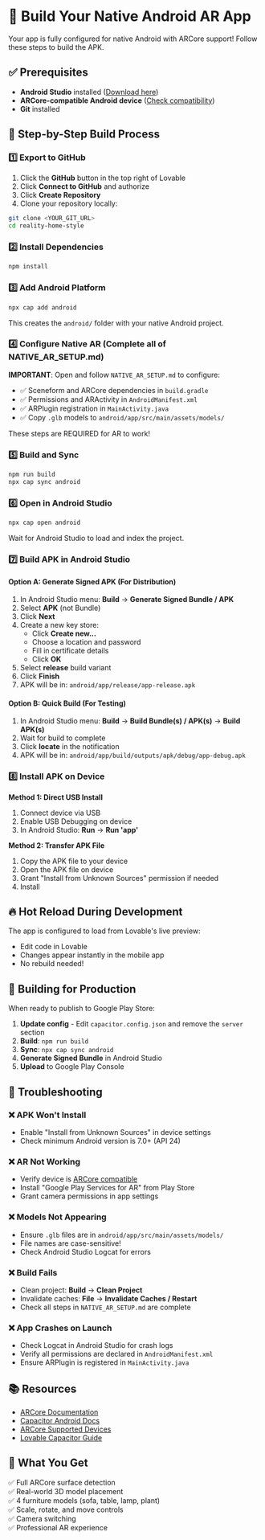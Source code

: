 # 📱 Build Your Native Android AR App

Your app is fully configured for native Android with ARCore support! Follow these steps to build the APK.

## ✅ Prerequisites
- **Android Studio** installed ([Download here](https://developer.android.com/studio))
- **ARCore-compatible Android device** ([Check compatibility](https://developers.google.com/ar/devices))
- **Git** installed

## 🚀 Step-by-Step Build Process

### 1️⃣ Export to GitHub

1. Click the **GitHub** button in the top right of Lovable
2. Click **Connect to GitHub** and authorize
3. Click **Create Repository**
4. Clone your repository locally:
```bash
git clone <YOUR_GIT_URL>
cd reality-home-style
```

### 2️⃣ Install Dependencies

```bash
npm install
```

### 3️⃣ Add Android Platform

```bash
npx cap add android
```

This creates the `android/` folder with your native Android project.

### 4️⃣ Configure Native AR (Complete all of NATIVE_AR_SETUP.md)

**IMPORTANT**: Open and follow `NATIVE_AR_SETUP.md` to configure:
- ✅ Sceneform and ARCore dependencies in `build.gradle`
- ✅ Permissions and ARActivity in `AndroidManifest.xml`
- ✅ ARPlugin registration in `MainActivity.java`
- ✅ Copy `.glb` models to `android/app/src/main/assets/models/`

These steps are REQUIRED for AR to work!

### 5️⃣ Build and Sync

```bash
npm run build
npx cap sync android
```

### 6️⃣ Open in Android Studio

```bash
npx cap open android
```

Wait for Android Studio to load and index the project.

### 7️⃣ Build APK in Android Studio

#### Option A: Generate Signed APK (For Distribution)

1. In Android Studio menu: **Build** → **Generate Signed Bundle / APK**
2. Select **APK** (not Bundle)
3. Click **Next**
4. Create a new key store:
   - Click **Create new...**
   - Choose a location and password
   - Fill in certificate details
   - Click **OK**
5. Select **release** build variant
6. Click **Finish**
7. APK will be in: `android/app/release/app-release.apk`

#### Option B: Quick Build (For Testing)

1. In Android Studio menu: **Build** → **Build Bundle(s) / APK(s)** → **Build APK(s)**
2. Wait for build to complete
3. Click **locate** in the notification
4. APK will be in: `android/app/build/outputs/apk/debug/app-debug.apk`

### 8️⃣ Install APK on Device

**Method 1: Direct USB Install**
1. Connect device via USB
2. Enable USB Debugging on device
3. In Android Studio: **Run** → **Run 'app'**

**Method 2: Transfer APK File**
1. Copy the APK file to your device
2. Open the APK file on device
3. Grant "Install from Unknown Sources" permission if needed
4. Install

## 🔥 Hot Reload During Development

The app is configured to load from Lovable's live preview:
- Edit code in Lovable
- Changes appear instantly in the mobile app
- No rebuild needed!

## 🚀 Building for Production

When ready to publish to Google Play Store:

1. **Update config** - Edit `capacitor.config.json` and remove the `server` section
2. **Build**: `npm run build`
3. **Sync**: `npx cap sync android`
4. **Generate Signed Bundle** in Android Studio
5. **Upload** to Google Play Console

## 🔧 Troubleshooting

### ❌ APK Won't Install
- Enable "Install from Unknown Sources" in device settings
- Check minimum Android version is 7.0+ (API 24)

### ❌ AR Not Working
- Verify device is [ARCore compatible](https://developers.google.com/ar/devices)
- Install "Google Play Services for AR" from Play Store
- Grant camera permissions in app settings

### ❌ Models Not Appearing
- Ensure `.glb` files are in `android/app/src/main/assets/models/`
- File names are case-sensitive!
- Check Android Studio Logcat for errors

### ❌ Build Fails
- Clean project: **Build** → **Clean Project**
- Invalidate caches: **File** → **Invalidate Caches / Restart**
- Check all steps in `NATIVE_AR_SETUP.md` are complete

### ❌ App Crashes on Launch
- Check Logcat in Android Studio for crash logs
- Verify all permissions are declared in `AndroidManifest.xml`
- Ensure ARPlugin is registered in `MainActivity.java`

## 📚 Resources

- [ARCore Documentation](https://developers.google.com/ar)
- [Capacitor Android Docs](https://capacitorjs.com/docs/android)
- [ARCore Supported Devices](https://developers.google.com/ar/devices)
- [Lovable Capacitor Guide](https://docs.lovable.dev/tips-tricks/capacitor)

## 🎯 What You Get

✅ Full ARCore surface detection  
✅ Real-world 3D model placement  
✅ 4 furniture models (sofa, table, lamp, plant)  
✅ Scale, rotate, and move controls  
✅ Camera switching  
✅ Professional AR experience
